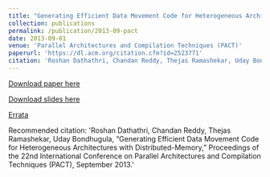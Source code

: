 ```yaml
---
title: "Generating Efficient Data Movement Code for Heterogeneous Architectures with Distributed-Memory"
collection: publications
permalink: /publication/2013-09-pact
date: 2013-09-01
venue: 'Parallel Architectures and Compilation Techniques (PACT)'
paperurl: 'https://dl.acm.org/citation.cfm?id=2523771'
citation: 'Roshan Dathathri, Chandan Reddy, Thejas Ramashekar, Uday Bondhugula, “Generating Efficient Data Movement Code for Heterogeneous Architectures with Distributed-Memory,” Proceedings of the 22nd International Conference on Parallel Architectures and Compilation Techniques (PACT), September 2013.'
---
```

[Download paper here](https://dl.acm.org/citation.cfm?id=2523771)

[Download slides here](https://www.cs.utexas.edu/~roshan/data_movement_pact13_slides.pdf)

[Errata](https://www.cs.utexas.edu/~roshan/errata_pact13.txt)

Recommended citation: 'Roshan Dathathri, Chandan Reddy, Thejas Ramashekar, Uday Bondhugula, “Generating Efficient Data Movement Code for Heterogeneous Architectures with Distributed-Memory,” Proceedings of the 22nd International Conference on Parallel Architectures and Compilation Techniques (PACT), September 2013.'
